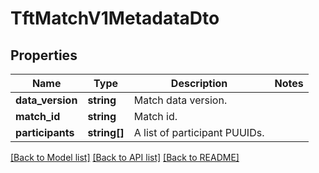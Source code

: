 # TftMatchV1MetadataDto

## Properties
Name | Type | Description | Notes
------------ | ------------- | ------------- | -------------
**data_version** | **string** | Match data version. | 
**match_id** | **string** | Match id. | 
**participants** | **string[]** | A list of participant PUUIDs. | 

[[Back to Model list]](../README.md#documentation-for-models) [[Back to API list]](../README.md#documentation-for-api-endpoints) [[Back to README]](../README.md)


